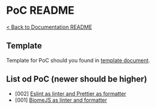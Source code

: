 # PoC README
[< Back to Documentation README](../README.md)

## Template
Template for PoC should you found in [template document](template.md).

## List od PoC (newer should be higher)
- [002] [Eslint as linter and Prettier as formatter](002-Eslint-linter.md)
- [001] [BiomeJS as linter and formatter](001-BiomeJS-linter.md)